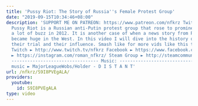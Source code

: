 ```yaml
---
title: 'Pussy Riot: The Story of Russia''s Female Protest Group'
date: "2019-09-15T10:34:46+08:00"
description: 'SUPPORT ME ON PATREON: https://www.patreon.com/nfkrz Twitter ► https://twitter.com/roman_nfkrz
  Pussy Riot is a Russian anti-Putin protest group that rose to prominence and made
  a lot of buzz in 2012. It is another case of when a news story from Russia also
  became huge in the West. In this video I will dive into the history of Pussy Riot,
  their trial and their influence. Smash like for more vids like this thx xoxo ---------------------------------
  Twitch ► http://www.twitch.tv/nfkrz Facebook ► https://www.facebook.com/NFKRZ1 Instagram
  ► https://instagram.com/roman_nfkrz/ Steam Group ► http://steamcommunity.com/groups/nfkrzgroup
  --------------------------------- Music: --------------------------------- Outro
  music ► MajorLeagueWobs/Holder - D I S T A N T'
url: /nfkrz/S9I8PVEgALA/
providers:
  youtube:
    id: S9I8PVEgALA
type: video
---
```

